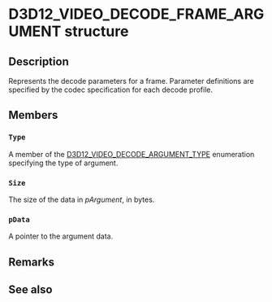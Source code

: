 # D3D12_VIDEO_DECODE_FRAME_ARGUMENT structure

## Description

Represents the decode parameters for a frame. Parameter definitions are specified by the codec specification for each decode profile.

## Members

### `Type`

A member of the [D3D12_VIDEO_DECODE_ARGUMENT_TYPE](https://learn.microsoft.com/windows/win32/api/d3d12video/ne-d3d12video-d3d12_video_decode_argument_type) enumeration specifying the type of argument.

### `Size`

The size of the data in *pArgument*, in bytes.

### `pData`

A pointer to the argument data.

## Remarks

## See also